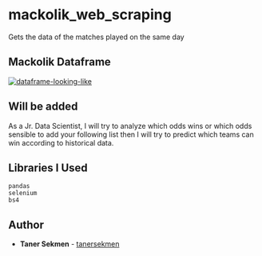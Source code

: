 # mackolik_web_scraping
Gets the data of the matches played on the same day
## Mackolik Dataframe
<a href="https://ibb.co/J5Bv2fp"><img src="https://i.ibb.co/KF027Ms/dataframe-looking-like.png" alt="dataframe-looking-like" border="0"></a>


## Will be added
As a Jr. Data Scientist, I will try to analyze which odds wins or which odds sensible to add your following list then I will try to predict which teams can win according to historical data.


## Libraries I Used
    pandas
    selenium
    bs4
   
   
## Author

-   **Taner Sekmen**  - [tanersekmen](https://github.com/tanersekmen)
